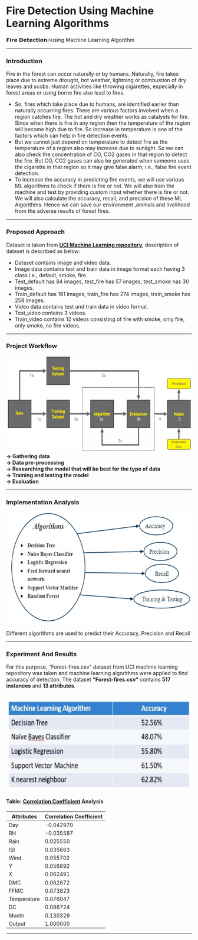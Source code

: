 # Fire Detection Using Machine Learning Algorithms
𝗙𝗶𝗿𝗲 𝗗𝗲𝘁𝗲𝗰𝘁𝗶𝗼𝗻🔥using Machine Learning Algorithm 

---
### Introduction
Fire in the forest can occur naturally or by humans. Naturally, fire takes place due to extreme drought, hot weather, lightning or combustion of dry leaves and scobs. Human activities like throwing cigarettes, especially in forest areas or using borne fire also lead to fires. 
  + So, fires which take place due to humans, are identified earlier than naturally occurring fires. There are various factors involved when a region catches fire. The hot and dry weather works as catalysts for fire. Since when there is fire in any region then the temperature of the region will become high due to fire. So increase in temperature is one of the factors which can help in fire detection events. 
  + But we cannot just depend on temperature to detect fire as the temperature of a region also may increase due to sunlight. So we can also check the concentration of CO, CO2 gases in that region to detect the fire. But CO, CO2 gases can also be generated when someone uses the cigarette in that region so it may give false alarm, i.e., false fire event detection. 
  + To increase the accuracy in predicting fire events, we will use various ML algorithms to check if there is fire or not. We will also train the machine and test by providing custom input whether there is fire or not. We will also calculate the accuracy, recall, and precision of these ML Algorithms. Hence we can save our environment ,animals and livelihood from the adverse results of forest fires.
---
### Proposed Approach
Dataset is taken from **[UCI Machine Learning repository](https://archive.ics.uci.edu/ml/datasets/Forest+Fires)**, description of dataset is described as below:
+ Dataset contains image and video data.
+ Image data contains test and train data in image format each having 3 class i.e., default, smoke, fire.
+ Test_default has 84 images, test_fire has 57 images, test_smoke has 30 images.
+ Train_default has 161 images, train_fire has 274 images, train_smoke has 258 images.
+ Video data contains test and train data in video format.
+ Test_video contains 3 videos.
+ Train_video contains 12 videos consisting of fire with smoke, only fire, only smoke, no fire videos.
---
### Project Workflow
<img src="Images/Project-Workflow-Diagram.jpg" width="600" height="260"/><br>
__-> Gathering data__<br>
__-> Data pre-processing__<br>
__-> Researching the model that will be best for the type of data__<br>
__-> Training and testing the model__<br>
__-> Evaluation__

---
### Implementation Analysis
<img src="Images/Implementation.jpg" width="600" height="300"/><br><br>
Different algorithms are used to predict their Accuracy, Precision and Recall

---
### Experiment And Results
For this purpose, “Forest-fires.csv” dataset from UCI machine learning repository was taken and machine learning algorithms were applied to find accuracy of detection. The dataset **“Forest-fires.csv”** contains **517 instances** and **13 attributes**.
#####
<img src="Images/Algorithm-Accuracies.jpg" width="600" height="250"/><br>
#### Table: **[Correlation Coefficient](https://medium.com/analytics-vidhya/what-is-correlation-4fe0c6fbed47)** Analysis
Attributes | Correlation Coefficient
--- | ---
Day | -0.042970
RH | -0.035587
Rain | 0.025550
ISI | 0.035663
Wind | 0.055702
Y | 0.056892
X | 0.062491
DMC | 0.062672
FFMC | 0.073823
Temperature | 0.076047
DC | 0.096724
Month | 0.130329
Output | 1.000000
---
